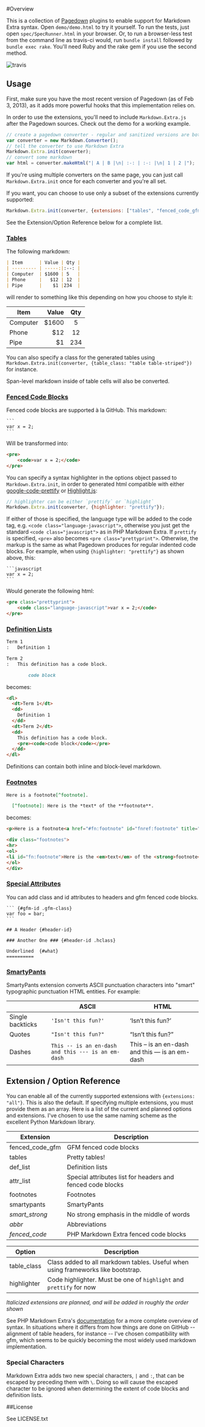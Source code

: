 #Overview

This is a collection of [Pagedown][1] plugins to enable support for 
Markdown Extra syntax. Open `demo/demo.html` to try it yourself.
To run the tests, just open `spec/SpecRunner.html` in your browser. Or, to
run a browser-less test from the command line as travis-ci would, run `bundle install` followed
by `bundle exec rake`. You'll need Ruby and the rake gem if you use
the second method.

![travis](https://secure.travis-ci.org/jmcmanus/pagedown-extra.png)


## Usage

First, make sure you have the most recent version of Pagedown (as of Feb 3, 2013),
as it adds more powerful hooks that this implementation relies on.

In order to use the extensions, you'll need to include
`Markdown.Extra.js` after the Pagedown sources. Check out the
demo for a working example.

```javascript
// create a pagedown converter - regular and sanitized versions are both supported
var converter = new Markdown.Converter();
// tell the converter to use Markdown Extra
Markdown.Extra.init(converter);
// convert some markdown
var html = converter.makeHtml("| A | B |\n| :-: | :-: |\n| 1 | 2 |");
```

If you're using multiple converters on the same page, you can just call
`Markdown.Extra.init` once for each converter and you're all set.

If you want, you can choose to use only a subset of the extensions currently supported:

```javascript
Markdown.Extra.init(converter, {extensions: ["tables", "fenced_code_gfm", "def_list"]});
```

See the Extension/Option Reference below for a complete list.


### [Tables][2]

The following markdown:

```markdown
| Item      | Value | Qty |
| --------- | -----:|:--: |
| Computer  | $1600 | 5   |
| Phone     |   $12 | 12  |
| Pipe      |    $1 |234  |
```

will render to something like this depending on how you choose to style it:

| Item      | Value | Qty |
| --------- | -----:|:--: |
| Computer  | $1600 | 5   |
| Phone     |   $12 | 12  |
| Pipe      |    $1 |234  |

You can also specify a class for the generated tables using
`Markdown.Extra.init(converter, {table_class: "table table-striped"})` for instance.

Span-level markdown inside of table cells will also be converted.


### [Fenced Code Blocks][3]

Fenced code blocks are supported &agrave; la GitHub. This markdown:

    ```
    var x = 2;
    ```

Will be transformed into:

```html
<pre>
    <code>var x = 2;</code>
</pre>
```

You can specify a syntax highlighter in the options object passed to `Markdown.Extra.init`,
in order to generated html compatible with either [google-code-prettify][4]
or [Highlight.js][5]:

```javascript
// highlighter can be either `prettify` or `highlight`
Markdown.Extra.init(converter, {highlighter: "prettify"});
```

If either of those is specified, the language type will be added to the code tag, e.g.
`<code class="language-javascript">`, otherwise you just get the standard
`<code class="javascript">` as in PHP Markdown Extra. If `prettify` is specified,
`<pre>` also becomes `<pre class="prettyprint">`. Otherwise, the markup is the
same as what Pagedown produces for regular indented code blocks.  For example, when using
`{highlighter: "prettify"}` as shown above, this:

    ```javascript
    var x = 2;
    ```

Would generate the following html:

```html
<pre class="prettyprint">
    <code class="language-javascript">var x = 2;</code>
</pre>
```


### [Definition Lists][6]

```markdown
Term 1
:   Definition 1

Term 2
:   This definition has a code block.

        code block

```

becomes:

```html
<dl>
  <dt>Term 1</dt>
  <dd>
    Definition 1
  </dd>
  <dt>Term 2</dt>
  <dd>
    This definition has a code block.
    <pre><code>code block</code></pre>
  </dd>
</dl>
```

Definitions can contain both inline and block-level markdown.


### [Footnotes][7]

```markdown
Here is a footnote[^footnote].

  [^footnote]: Here is the *text* of the **footnote**.
```

becomes:

```html
<p>Here is a footnote<a href="#fn:footnote" id="fnref:footnote" title="See footnote" class="footnote">1</a>.</p>

<div class="footnotes">
<hr>
<ol>
<li id="fn:footnote">Here is the <em>text</em> of the <strong>footnote</strong>. <a href="#fnref:footnote" title="Return to article" class="reversefootnote">↩</a></li>
</ol>
</div>
```


### [Special Attributes][8]

You can add class and id attributes to headers and gfm fenced code blocks.


    ``` {#gfm-id .gfm-class}
    var foo = bar;
    ```

    ## A Header {#header-id}

    ### Another One ### {#header-id .hclass}

    Underlined  {#what}
    ==========


### [SmartyPants][9]

SmartyPants extension converts ASCII punctuation characters into "smart" typographic punctuation HTML entities. For example:

|                  | ASCII                                              | HTML                                |
 ------------------|----------------------------------------------------|-------------------------------------
| Single backticks | `'Isn't this fun?'`                                | &#8216;Isn&#8217;t this fun?&#8217; |
| Quotes           | `"Isn't this fun?"`                                | &#8220;Isn&#8217;t this fun?&#8221; |
| Dashes           | `This -- is an en-dash and this --- is an em-dash` | This &#8211; is an en-dash and this &#8212; is an em-dash |



## Extension / Option Reference
You can enable all of the currently supported extensions with `{extensions: "all"}`. This is also
the default. If specifying multiple extensions, you must provide them as an array. Here
is a list of the current and planned options and extensions. I've chosen to use the 
same naming scheme as the excellent Python Markdown library.

| Extension       | Description |
| --------------- | ----------- |
| fenced_code_gfm | GFM fenced code blocks |
| tables          | Pretty tables! |
| def_list        | Definition lists |
| attr_list       | Special attributes list for headers and fenced code blocks |
| footnotes       | Footnotes |
| smartypants     | SmartyPants |
| *smart_strong*  | No strong emphasis in the middle of words |
| *abbr*          | Abbreviations |
| *fenced_code*   | PHP Markdown Extra fenced code blocks |

| Option          | Description |
| --------------- | ----------- |
| table_class     | Class added to all markdown tables. Useful when using frameworks like bootstrap. |
| highlighter     | Code highlighter. Must be one of `highlight` and `prettify` for now |

*Italicized extensions are planned, and will be added in roughly the order shown*

See PHP Markdown Extra's [documentation][10] for a more complete overview
of syntax. In situations where it differs from how things are done on GitHub --
alignment of table headers, for instance -- I've chosen compatibility with gfm, which
seems to be quickly becoming the most widely used markdown implementation.


### Special Characters

Markdown Extra adds two new special characters, `|` and `:`, that can be escaped
by preceding them with `\`. Doing so will cause the escaped character to be ignored when determining
the extent of code blocks and definition lists.


##License

See LICENSE.txt 


  [1]: http://code.google.com/p/pagedown/ "Pagedown - Google Code"
  [2]: http://michelf.ca/projects/php-markdown/extra/#table
  [3]: http://github.github.com/github-flavored-markdown/
  [4]: http://code.google.com/p/google-code-prettify/ "Prettify"
  [5]: http://softwaremaniacs.org/soft/highlight/en/ "HighlightJs"
  [6]: http://michelf.ca/projects/php-markdown/extra/#def-list
  [7]: https://github.com/fletcher/MultiMarkdown/blob/master/Documentation/MultiMarkdown%20User%27s%20Guide.md#footnotes
  [8]: http://michelf.ca/projects/php-markdown/extra/#spe-attr
  [9]: http://daringfireball.net/projects/smartypants/
  [10]: http://michelf.ca/projects/php-markdown/extra/#table "Markdown Extra Table Documentation"